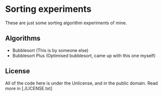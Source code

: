 # Sorting experiments

These are just some sorting algorithm experiments of mine.

## Algorithms

- Bubblesort
  (This is by someone else)
- Bubblesort Plus
  (Optimised bubblesort, came up with this one myself)

## License

All of the code here is under the Unlicense, and in the public domain. Read more in [./LICENSE.txt]
